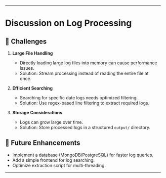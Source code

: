 
---
# Discussion on Log Processing

## 📌 Challenges
1. **Large File Handling**  
   - Directly loading large log files into memory can cause performance issues.
   - Solution: Stream processing instead of reading the entire file at once.

2. **Efficient Searching**
   - Searching for specific date logs needs optimized filtering.
   - Solution: Use regex-based line filtering to extract required logs.

3. **Storage Considerations**
   - Logs can grow large over time.
   - Solution: Store processed logs in a structured `output/` directory.

## 🔧 Future Enhancements
- Implement a database (MongoDB/PostgreSQL) for faster log queries.
- Add a simple frontend for log searching.
- Optimize extraction script for multi-threading.

---
